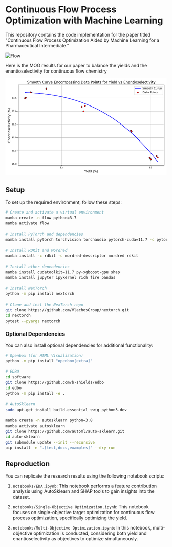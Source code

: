 # Continuous Flow Process Optimization with Machine Learning

This repository contains the code implementation for the paper titled "Continuous Flow Process Optimization Aided by Machine Learning for a Pharmaceutical Intermediate."

![Flow](./flow.png)

Here is the MOO results for our paper to balance the yields and the enantioselectivity for continuous flow chemistry

![Pareto](./pareto.png)

## Setup

To set up the required environment, follow these steps:

```bash
# Create and activate a virtual environment
mamba create -n flow python=3.7
mamba activate flow

# Install PyTorch and dependencies
mamba install pytorch torchvision torchaudio pytorch-cuda=11.7 -c pytorch -c nvidia

# Install RDKit and Mordred
mamba install -c rdkit -c mordred-descriptor mordred rdkit

# Install other dependencies
mamba install cudatoolkit=11.7 py-xgboost-gpu shap
mamba install jupyter ipykernel rich fire pandas

# Install NexTorch
python -m pip install nextorch

# Clone and test the NexTorch repo
git clone https://github.com/VlachosGroup/nextorch.git
cd nextorch
pytest --pyargs nextorch
```

### Optional Dependencies

You can also install optional dependencies for additional functionality:

```bash
# Openbox (for HTML Visualization)
python -m pip install "openbox[extra]"

# EDBO
cd software
git clone https://github.com/b-shields/edbo
cd edbo
python -m pip install -e .

# AutoSklearn
sudo apt-get install build-essential swig python3-dev

mamba create -n autosklearn python=3.8
mamba activate autosklearn
git clone https://github.com/automl/auto-sklearn.git
cd auto-sklearn
git submodule update --init --recursive
pip install -e ".[test,docs,examples]" --dry-run
```

## Reproduction

You can replicate the research results using the following notebook scripts:

1. `notebooks/EDA.ipynb`: This notebook performs a feature contribution analysis using AutoSklearn and SHAP tools to gain insights into the dataset.

2. `notebooks/Single-Objective Optimization.ipynb`: This notebook focuses on single-objective target optimization for continuous flow process optimization, specifically optimizing the yield.

3. `notebooks/Multi-Objective Optimization.ipynb`: In this notebook, multi-objective optimization is conducted, considering both yield and enantioselectivity as objectives to optimize simultaneously.
